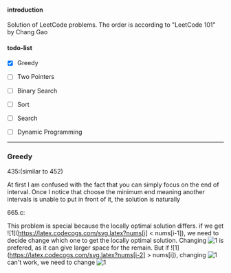 #### introduction

Solution of LeetCode problems. The order is according to "LeetCode 101" by Chang Gao

#### todo-list

- [x] Greedy
- [ ] Two Pointers
- [ ] Binary Search
- [ ] Sort
- [ ] Search
- [ ] Dynamic Programming




---

### Greedy

435:(similar to 452)

At first I am confused with the fact that you can simply focus on the end of interval. Once I notice that choose the minimum end meaning another intervals is unable to put in front of it, the solution is naturally

665.c:

This problem is special because the locally optimal solution differs. if we get ![1](https://latex.codecogs.com/svg.latex?nums[i] < nums[i-1]), we need to decide change which one to get the locally optimal solution. Changing ![1](https://latex.codecogs.com/svg.latex?nums[i-1]) is prefered, as it can give larger space for the remain. But if ![1](https://latex.codecogs.com/svg.latex?nums[i-2] > nums[i]), changing ![1](https://latex.codecogs.com/svg.latex?nums[i-1]) can't work, we need to change ![1](https://latex.codecogs.com/svg.latex?nums[i])

